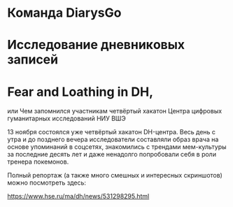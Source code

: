 # Команда DiаrysGо
# Исследование днeвникoвых зaпиceй

# Fear and Loathing in DH, 
или Чем запомнился участникам четвёртый хакатон Центра цифровых гуманитарных 
исследований НИУ ВШЭ



13 ноября состоялся уже четвёртый хакатон DH-центра. Весь день с утра и до позднего вечера исследователи 
составляли образ врача на основе упоминаний в соцсетях, знакомились с трендами мем-культуры за последние 
десять лет и даже ненадолго попробовали себя в роли тренера покемонов.



Полный репортаж (а также много смешных и интересных скриншотов) можно посмотреть здесь:

https://www.hse.ru/ma/dh/news/531298295.html
